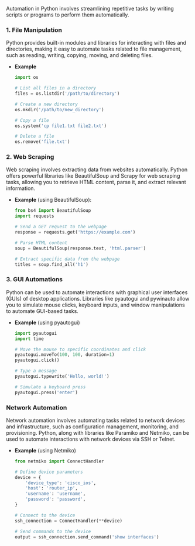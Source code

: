 Automation in Python involves streamlining repetitive tasks by writing scripts or programs to perform them automatically.

### 1. File Manipulation
Python provides built-in modules and libraries for interacting with files and directories, making it easy to automate tasks related to file management, such as reading, writing, copying, moving, and deleting files.

- **Example**
  ```python
  import os

  # List all files in a directory
  files = os.listdir('/path/to/directory')

  # Create a new directory
  os.mkdir('/path/to/new_directory')

  # Copy a file
  os.system('cp file1.txt file2.txt')

  # Delete a file
  os.remove('file.txt')
  ```

### 2. Web Scraping
Web scraping involves extracting data from websites automatically. Python offers powerful libraries like BeautifulSoup and Scrapy for web scraping tasks, allowing you to retrieve HTML content, parse it, and extract relevant information.

- **Example** (using BeautifulSoup):
  ```python
  from bs4 import BeautifulSoup
  import requests

  # Send a GET request to the webpage
  response = requests.get('https://example.com')

  # Parse HTML content
  soup = BeautifulSoup(response.text, 'html.parser')

  # Extract specific data from the webpage
  titles = soup.find_all('h1')
  ```

### 3. GUI Automations
Python can be used to automate interactions with graphical user interfaces (GUIs) of desktop applications. Libraries like pyautogui and pywinauto allow you to simulate mouse clicks, keyboard inputs, and window manipulations to automate GUI-based tasks.

- **Example** (using pyautogui)
  ```python
  import pyautogui
  import time

  # Move the mouse to specific coordinates and click
  pyautogui.moveTo(100, 100, duration=1)
  pyautogui.click()

  # Type a message
  pyautogui.typewrite('Hello, world!')

  # Simulate a keyboard press
  pyautogui.press('enter')
  ```

### Network Automation
Network automation involves automating tasks related to network devices and infrastructure, such as configuration management, monitoring, and provisioning. Python, along with libraries like Paramiko and Netmiko, can be used to automate interactions with network devices via SSH or Telnet.

- **Example** (using Netmiko)
  ```python
  from netmiko import ConnectHandler

  # Define device parameters
  device = {
      'device_type': 'cisco_ios',
      'host': 'router_ip',
      'username': 'username',
      'password': 'password',
  }

  # Connect to the device
  ssh_connection = ConnectHandler(**device)

  # Send commands to the device
  output = ssh_connection.send_command('show interfaces')
  ```